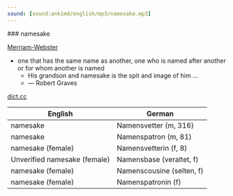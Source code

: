 ```yaml
---
sound: [sound:ankimd/english/mp3/namesake.mp3]
---
```


\### namesake

[Merriam-Webster](https://www.merriam-webster.com/dictionary/namesake)

- one that has the same name as another, one who is named after another or for whom another is named
    - His grandson and namesake is the spit and image of him …
    - — Robert Graves

[dict.cc](https://www.dict.cc/namesake)

| English        | German       |
| -------------- | ------------ |
| namesake | Namensvetter (m, 316) |
| namesake | Namenspatron (m, 81) |
| namesake (female) | Namensvetterin (f, 8) |
| Unverified namesake (female) | Namensbase (veraltet, f) |
| namesake (female) | Namenscousine (selten, f) |
| namesake (female) | Namenspatronin (f) |
